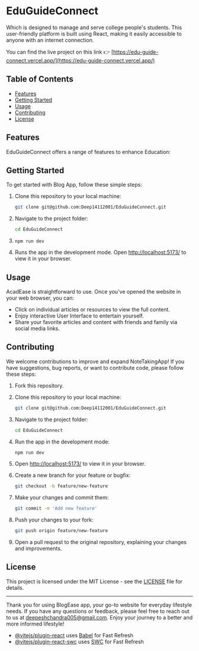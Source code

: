 # EduGuideConnect


Which is designed to manage and serve college people's students. This user-friendly platform is built using React, making it easily accessible to anyone with an internet connection.

You can find the live project on this link 👉
[https://edu-guide-connect.vercel.app/](https://edu-guide-connect.vercel.app/)


## Table of Contents

- [Features](#features)
- [Getting Started](#getting-started)
- [Usage](#usage)
- [Contributing](#contributing)
- [License](#license)

## Features

EduGuideConnect offers a range of features to enhance Education:



## Getting Started

To get started with Blog App, follow these simple steps:

1. Clone this repository to your local machine:
   ```bash
   git clone git@github.com:Deep14112001/EduGuideConnect.git
   ```

2. Navigate to the project folder:
   ```bash
   cd EduGuideConnect
   ```

3. `npm run dev`

4. Runs the app in the development mode. Open [http://localhost:5173/](http://localhost:5173/) to view it in your browser.


## Usage

AcadEase is straightforward to use. Once you've opened the website in your web browser, you can:

- Click on individual articles or resources to view the full content.
- Enjoy interactive User Interface to entertain yourself.
- Share your favorite articles and content with friends and family via social media links.

## Contributing

We welcome contributions to improve and expand NoteTakingApp! If you have suggestions, bug reports, or want to contribute code, please follow these steps:

1. Fork this repository.

2. Clone this repository to your local machine:
   ```bash
   git clone git@github.com:Deep14112001/EduGuideConnect.git
   ```

3. Navigate to the project folder:
   ```bash
   cd EduGuideConnect
   ```

4. Run the app in the development mode:
   ```bash
   npm run dev
   ```


5.  Open [http://localhost:5173/](http://localhost:5173/) to view it in your browser.

6. Create a new branch for your feature or bugfix:
   ```bash
   git checkout -b feature/new-feature
   ```
7. Make your changes and commit them:
   ```bash
   git commit -m 'Add new feature'
   ```
8. Push your changes to your fork:
   ```bash
   git push origin feature/new-feature
   ```
9. Open a pull request to the original repository, explaining your changes and improvements.

## License

This project is licensed under the MIT License - see the [LICENSE](LICENSE) file for details.

---

Thank you for using BlogEase app, your go-to website for everyday lifestyle needs. If you have any questions or feedback, please feel free to reach out to us at [deepeshchandra005@gmail.com](mailto:deepeshchandra005@gmail.com). Enjoy your journey to a better and more informed lifestyle!






- [@vitejs/plugin-react](https://github.com/vitejs/vite-plugin-react/blob/main/packages/plugin-react/README.md) uses [Babel](https://babeljs.io/) for Fast Refresh
- [@vitejs/plugin-react-swc](https://github.com/vitejs/vite-plugin-react-swc) uses [SWC](https://swc.rs/) for Fast Refresh